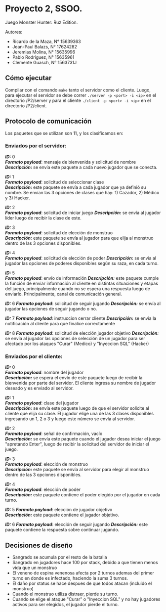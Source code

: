 # Proyecto 2, SSOO.

Juego Monster Hunter: Ruz Edition.

Autores:

- Ricardo de la Maza, N° 15639363
- Jean-Paul Balazs, N° 17624282
- Jeremias Molina, N° 15635996
- Pablo Rodríguez, N° 15635961
- Clemente Guasch, N° 1563731J

## Cómo ejecutar

Compilar con el comando `make` tanto el servidor como el cliente. Luego, para ejecutar el servidor se debe correr `./server -p <port> -i <ip>` en el directorio /P2/server y para el cliente `./client -p <port> -i <ip>` en el directorio /P2/client.

## Protocolo de comunicación

Los paquetes que se utilizan son 11, y los clasificamos en:

### Enviados por el servidor:

**_ID:_** 0  
**_Formato payload_**: mensaje de bienvenida y solicitud de nombre  
**_Descripción:_** se envía este paquete a cada nuevo jugador que se conecta.

**_ID:_** 1  
**_Formato payload_**: solicitud de seleccionar clase  
**_Descripción:_** este paquete se envía a cada jugador que ya definió su nombre. Se envían las 3 opciones de clases que hay: 1) Cazador, 2) Médico y 3) Hacker.

**_ID:_** 2  
**_Formato payload_**: solicitud de iniciar juego
**_Descripción:_** se envía al jugador líder luego de recibir la clase de este.

**_ID:_** 3  
**_Formato payload_**: solicitud de elección de monstruo  
**_Descripción:_** este paquete se envía al jugador para que elija al monstruo dentro de las 3 opciones disponibles.

**_ID:_** 4  
**_Formato payload_**: solicitud de elección de poder
**_Descripción:_** se envía al jugador las opciones de poderes disponibles según su raza, en cada turno.

**_ID:_** 5  
**_Formato payload_**: envío de información
**_Descripción:_** este paquete cumple la función de enviar información al cliente en distintas situaciones y etapas del juego, principalmente cuando no se espera una respuesta luego de enviarlo. Principalmente, canal de comunicación general.

**_ID:_** 6
**_Formato payload_**: solicitud de seguir jugando
**_Descripción:_** se envía al jugador las opciones de seguir jugando o no.

**_ID:_** 7
**_Formato payload_**: instruccion cerrar cliente
**_Descripción:_** se envia la notificación al cliente para que finalice correctamente

**_ID:_** 8
**_Formato payload_**: solicitud de elección jugador objetivo
**_Descripción:_** se envía al jugador las opciones de selección de un jugador para ser afectado por los ataques "Curar" (Medico) y "Inyeccion SQL" (Hacker)

### Enviados por el cliente:

**_ID:_** 0  
**_Formato payload_**: nombre del jugador  
**_Descripción:_** se espera el envío de este paquete luego de recibir la bienvenida por parte del servidor. El cliente ingresa su nombre de jugador deseado y es enviado al servidor.

**_ID:_** 1  
**_Formato payload_**: clase del jugador  
**_Descripción:_** se envía este paquete luego de que el servidor solicite al cliente que elija su clase. El jugador elige una de las 3 clases disponibles ingresando un 1, 2 o 3 y luego este número se envía al servidor.

**_ID:_** 2  
**_Formato payload_**: señal de confirmación, vacío  
**_Descripción:_** se envía este paquete cuando el jugador desea iniciar el juego "apretando Enter", luego de recibir la solicitud del servidor de iniciar el juego.

**_ID:_** 3  
**_Formato payload_**: elección de monstruo  
**_Descripción:_** este paquete se envía al servidor para elegir al monstruo dentro de las 3 opciones disponibles.

**_ID:_** 4  
**_Formato payload_**: elección de poder  
**_Descripción:_** este paquete contiene el poder elegido por el jugador en cada turno.

**_ID:_** 5
**_Formato payload_**: elección de jugador objetivo  
**_Descripción:_** este paquete contiene el jugador objetivo.

**_ID:_** 6
**_Formato payload_**: elección de seguir jugando
**_Descripción:_** este paquete contiene la respuesta sobre continuar jugando.

## Decisiones de diseño

- Sangrado se acumula por el resto de la batalla
- Sangrado en jugadores hace 100 por stack, debido a que tienen menos vida que un monstruo
- El veneno de espina venenosa afecta por 2 turnos ademas del primer turno en donde es infectado, haciendo la suma 3 turnos.
- El daño por status se hace despues de que todos atacan (incluido el monstruo)
- Cuando el monstruo utiliza distraer, pierde su turno.
- Cuando se elige el ataque "Curar" o "Inyeccion SQL" y no hay jugadores activos para ser elegidos, el jugador pierde el turno.
